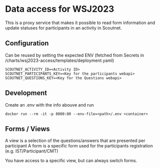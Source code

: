# Data access for WSJ2023

This is a proxy service that makes it possible to read form information and
update statuses for participants in an activity in Scoutnet.

##  Configuration
Can be reused by setting the expected ENV (fetched from Secrets in /charts/wsj2023-access/templates/deployment.yaml)

    SCOUTNET_ACTIVITY_ID=<Activity ID>
    SCOUTNET_PARTICIPANTS_KEY=<Key for the participants webapi>
    SCOUTNET_QUESTIONS_KEY=<Key for the Questions webapi>

## Development

Create an .env with the info abouve and run

    docker run --rm -it -p 8000:80 --env-file=<path>/.env <container>

## Forms / Views

A view is a selection of the questions/answers that are presented per participant
A form is a specific form used for the participants registration (e.g. IST/Participant/CMT)

You have access to a specific view, but can always switch forms.
